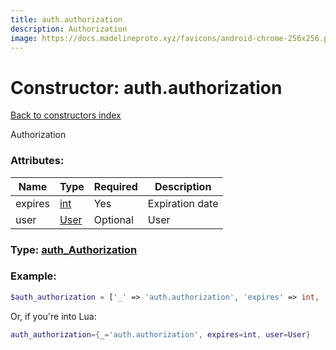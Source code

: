 ```yaml
---
title: auth.authorization
description: Authorization
image: https://docs.madelineproto.xyz/favicons/android-chrome-256x256.png
---
```

# Constructor: auth.authorization  
[Back to constructors index](index.md)



Authorization

### Attributes:

| Name     |    Type       | Required | Description |
|----------|---------------|----------|-------------|
|expires|[int](../types/int.md) | Yes|Expiration date|
|user|[User](../types/User.md) | Optional|User|



### Type: [auth\_Authorization](../types/auth_Authorization.md)


### Example:

```php
$auth_authorization = ['_' => 'auth.authorization', 'expires' => int, 'user' => User];
```  


Or, if you're into Lua:

```lua
auth_authorization={_='auth.authorization', expires=int, user=User}

```


